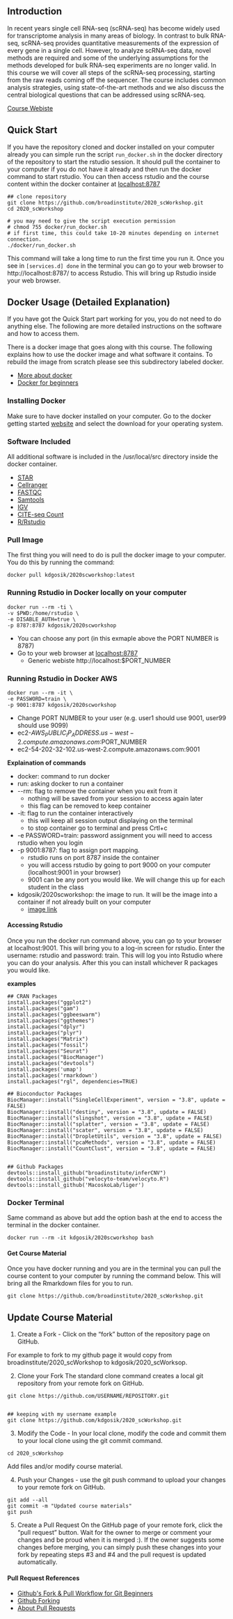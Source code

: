 ## Introduction

In recent years single cell RNA-seq (scRNA-seq) has become widely used for transcriptome analysis in many areas of biology. In contrast to bulk RNA-seq, scRNA-seq provides quantitative measurements of the expression of every gene in a single cell. However, to analyze scRNA-seq data, novel methods are required and some of the underlying assumptions for the methods developed for bulk RNA-seq experiments are no longer valid. In this course we will cover all steps of the scRNA-seq processing, starting from the raw reads coming off the sequencer. The course includes common analysis strategies, using state-of-the-art methods and we also discuss the central biological questions that can be addressed using scRNA-seq.

[Course Webiste](https://broadinstitute.github.io/2020_scWorkshop/)

## Quick Start

If you have the repository cloned and docker installed on your computer already you can simple run the script `run_docker.sh` in the docker directory of the repository to start the rstudio session.  It should pull the container to your computer if you do not have it already and then run the docker command to start rstudio.  You can then access rstudio and the course content within the docker container at [localhost:8787](http://localhost:8787/)

```{bash}
## clone repository
git clone https://github.com/broadinstitute/2020_scWorkshop.git
cd 2020_scWorkshop

# you may need to give the script execution permission
# chmod 755 docker/run_docker.sh
# if first time, this could take 10-20 minutes depending on internet connection.
./docker/run_docker.sh
```

This command will take a long time to run the first time you run it.  Once you see in `[services.d] done` in the terminal you can go to your web browser to http://localhost:8787/ to access Rstudio.  This will bring up Rstudio inside your web browser.


## Docker Usage (Detailed Explanation)

If you have got the Quick Start part working for you, you do not need to do anything else.  The following are more detailed instructions on the software and how to access them.  

There is a docker image that goes along with this course.  The following explains how to use the docker image and what software it contains.  To rebuild the image from scratch please see this subdirectory labeled docker. 

  - [More about docker](https://www.youtube.com/watch?v=6aBsjT5HoGY)
  - [Docker for beginners](https://docker-curriculum.com/)
  
### Installing Docker

Make sure to have docker installed on your computer. Go to the docker getting started [website](https://www.docker.com/get-started) and select the download for your operating system.  


### Software Included

All additional software is included in the /usr/local/src directory inside the docker container.  

  - [STAR](https://github.com/alexdobin/STAR)
  - [Cellranger](https://support.10xgenomics.com/single-cell-gene-expression/software/pipelines/latest/installation)
  - [FASTQC](https://www.bioinformatics.babraham.ac.uk/projects/download.html)
  - [Samtools](https://github.com/samtools/samtools)
  - [IGV](http://software.broadinstitute.org/software/igv/)
  - [CITE-seq Count](https://github.com/Hoohm/CITE-seq-Count)
  - [R/Rstudio](https://www.rstudio.com/)
  
  
### Pull Image

The first thing you will need to do is pull the docker image to your computer.  You do this by running the command:

```{bash}
docker pull kdgosik/2020scworkshop:latest
```

### Running Rstudio in Docker locally on your computer

```{bash}
docker run --rm -ti \
-v $PWD:/home/rstudio \
-e DISABLE_AUTH=true \
-p 8787:8787 kdgosik/2020scworkshop

```
  - You can choose any port (in this exmaple above the PORT NUMBER is 8787)
  - Go to your web browser at [localhost:8787](http://localhost:8787)
    - Generic webiste http://localhost:$PORT_NUMBER
  

### Running Rstudio in Docker AWS

```{bash}
docker run --rm -it \
-e PASSWORD=train \
-p 9001:8787 kdgosik/2020scworkshop
```
  - Change PORT NUMBER to your user (e.g. user1 should use 9001, user99 should use 9099)
  - ec2-$AWS_PUBLIC_IP_ADDRESS.us-west-2.compute.amazonaws.com:$PORT_NUMBER
  - ec2-54-202-32-102.us-west-2.compute.amazonaws.com:9001


**Explaination of commands**
  - docker: command to run docker
  - run: asking docker to run a container
  - --rm: flag to remove the container when you exit from it
      - nothing will be saved from your session to access again later
      - this flag can be removed to keep container
  - -it: flag to run the container interactively
    - this will keep all session output displaying on the terminal
    - to stop container go to terminal and press Crtl+c
  - -e PASSWORD=train: password assignment you will need to access rstudio when you login
  - -p 9001:8787: flag to assign port mapping.
    - rstudio runs on port 8787 inside the container
    - you will access rstudio by going to port 9000 on your computer (localhost:9001 in your browser)
    - 9001 can be any port you would like.  We will change this up for each student in the class
  - kdgosik/2020scworkshop: the image to run.  It will be the image into a container if not already built on your computer
    - [image link](https://hub.docker.com/r/kdgosik/2020scworkshop)



#### Accessing Rstudio

Once you run the docker run command above, you can go to your browser at localhost:9001.  This will bring you to a log-in screen for rstudio.  Enter the username: rstudio and password: train.  This will log you into Rstudio where you can do your analysis.  After this you can install whichever R packages you would like.  


**examples**
```{R}
## CRAN Packages
install.packages("ggplot2")
install.packages("gam")
install.packages("ggbeeswarm")
install.packages("ggthemes")
install.packages("dplyr")
install.packages("plyr")
install.packages("Matrix")
install.packages("fossil")
install.packages("Seurat")
install.packages("BiocManager")
install.packages("devtools")
install.packages('umap')
install.packages('rmarkdown')
install.packages("rgl", dependencies=TRUE)

## Bioconductor Packages
BiocManager::install("SingleCellExperiment", version = "3.8", update = FALSE)
BiocManager::install("destiny", version = "3.8", update = FALSE)
BiocManager::install("slingshot", version = "3.8", update = FALSE)
BiocManager::install("splatter", version = "3.8", update = FALSE)
BiocManager::install("scater", version = "3.8", update = FALSE)
BiocManager::install("DropletUtils", version = "3.8", update = FALSE)
BiocManager::install("pcaMethods", version = "3.8", update = FALSE)
BiocManager::install("CountClust", version = "3.8", update = FALSE)


## Github Packages
devtools::install_github("broadinstitute/inferCNV")
devtools::install_github("velocyto-team/velocyto.R")
devtools::install_github('MacoskoLab/liger')

```

### Docker Terminal

Same command as above but add the option bash at the end to access the terminal in the docker container.

```{bash}
docker run --rm -it kdgosik/2020scworkshop bash
```



#### Get Course Material

Once you have docker running and you are in the terminal you can pull the course content to your computer by running the command below.  This will bring all the Rmarkdown files for you to run.

```{bash}
git clone https://github.com/broadinstitute/2020_scWorkshop.git
```


## Update Course Material

  1. Create a Fork  - Click on the “fork” button of the repository page on GitHub.

For example to fork to my github page it would copy from broadinstitute/2020_scWorkshop to kdgosik/2020_scWorksop.

  2. Clone your Fork
The standard clone command creates a local git repository from your remote fork on GitHub.

```{bash}
git clone https://github.com/USERNAME/REPOSITORY.git


## keeping with my username example
git clone https://github.com/kdgosik/2020_scWorkshop.git
```

  3. Modify the Code  - In your local clone, modify the code and commit them to your local clone using the git commit command.

```{bash}
cd 2020_scWorkshop
```
Add files and/or modify course material.


  4. Push your Changes - use the git push command to upload your changes to your remote fork on GitHub.

```{bash}
git add --all
git commit -m "Updated course materials"
git push 
```

  5. Create a Pull Request
On the GitHub page of your remote fork, click the “pull request” button. Wait for the owner to merge or comment your changes and be proud when it is merged :). If the owner suggests some changes before merging, you can simply push these changes into your fork by repeating steps #3 and #4 and the pull request is updated automatically.



#### Pull Request References

  - [Github's Fork & Pull Workflow for Git Beginners](https://reflectoring.io/github-fork-and-pull/)
  - [Github Forking](https://gist.github.com/Chaser324/ce0505fbed06b947d962)
  - [About Pull Requests](https://help.github.com/en/github/collaborating-with-issues-and-pull-requests/about-pull-requests)